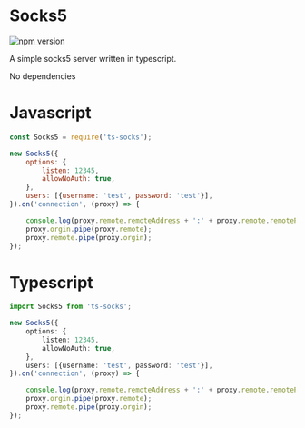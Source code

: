 # Socks5
[![npm version](https://d25lcipzij17d.cloudfront.net/badge.svg?id=js&type=6&v=0.9.1&x2=0)](https://www.npmjs.com/package/ts-socks)

A simple socks5 server written in typescript.

No dependencies

# Javascript
```javascript
const Socks5 = require('ts-socks');

new Socks5({
	options: {
		listen: 12345,
		allowNoAuth: true,
	},
	users: [{username: 'test', password: 'test'}],
}).on('connection', (proxy) => {

	console.log(proxy.remote.remoteAddress + ':' + proxy.remote.remotePort);
	proxy.orgin.pipe(proxy.remote);
	proxy.remote.pipe(proxy.orgin);
});
```
# Typescript
```typescript
import Socks5 from 'ts-socks';

new Socks5({
    options: {
        listen: 12345,
        allowNoAuth: true,
    },
    users: [{username: 'test', password: 'test'}],
}).on('connection', (proxy) => {

    console.log(proxy.remote.remoteAddress + ':' + proxy.remote.remotePort);
    proxy.orgin.pipe(proxy.remote);
    proxy.remote.pipe(proxy.orgin);
});
```